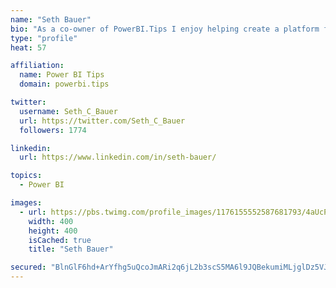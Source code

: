 ```yaml
---
name: "Seth Bauer"
bio: "As a co-owner of PowerBI.Tips I enjoy helping create a platform for new and advanced users alike to learn and expand their skills and get the most out of Power BI."
type: "profile"
heat: 57

affiliation:
  name: Power BI Tips
  domain: powerbi.tips

twitter:
  username: Seth_C_Bauer
  url: https://twitter.com/Seth_C_Bauer
  followers: 1774

linkedin:
  url: https://www.linkedin.com/in/seth-bauer/

topics:
  - Power BI

images:
  - url: https://pbs.twimg.com/profile_images/1176155552587681793/4aUcPKoe_400x400.jpg
    width: 400
    height: 400
    isCached: true
    title: "Seth Bauer"

secured: "BlnGlF6hd+ArYfhg5uQcoJmARi2q6jL2b3scS5MA6l9JQBekumiMLjglDz5VJd3a6aZDwIzzX/+igkDPjrfQezsROauVtr0zh1liCjrDCTD1fHn686df5XDZpJrIh5xVKLGn34O1EjrP1cbDN4bPgjNh8hFGorbt690I5g2fH8dUsdxudOG+kwhh8X5Dym3YrwqHWcsu7WuNb8r4N7QHHxTYhILSBeLRMZ0CWL/39sxyPhfbSIm51ZjcZUWio9yw4hkyJXHg+R0qXescC4OLj8xoN0z6wbAw34BzXkbe7RuOVjO/+GL8+zTx50cInAOaEqnneNYeGEwLigfmcM0uWP6C5sFZq+OuGPo6scTgOdr4ceJm8MURNy6rq/Aa1JKJOTfm36tiJ/07rK0mDglSoeKtmiCgK2qcAmZsNGgXIU4=;CBZ53DiFMqPjl7BLR4ZKUw=="
---
```


